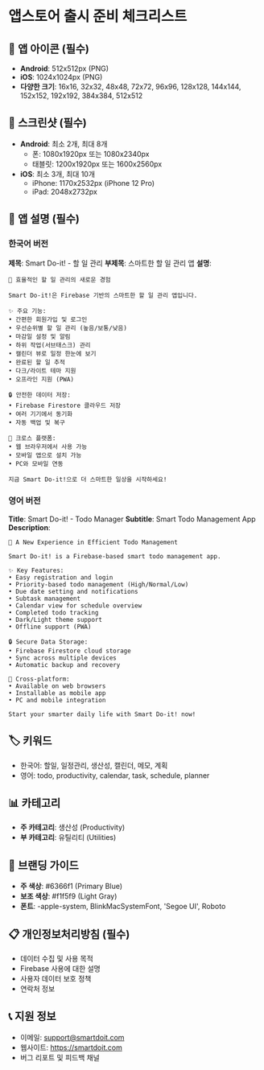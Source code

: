 # 앱스토어 출시 준비 체크리스트

## 📱 앱 아이콘 (필수)
- **Android**: 512x512px (PNG)
- **iOS**: 1024x1024px (PNG)
- **다양한 크기**: 16x16, 32x32, 48x48, 72x72, 96x96, 128x128, 144x144, 152x152, 192x192, 384x384, 512x512

## 📸 스크린샷 (필수)
- **Android**: 최소 2개, 최대 8개
  - 폰: 1080x1920px 또는 1080x2340px
  - 태블릿: 1200x1920px 또는 1600x2560px
- **iOS**: 최소 3개, 최대 10개
  - iPhone: 1170x2532px (iPhone 12 Pro)
  - iPad: 2048x2732px

## 📝 앱 설명 (필수)
### 한국어 버전
**제목**: Smart Do-it! - 할 일 관리
**부제목**: 스마트한 할 일 관리 앱
**설명**:
```
🎯 효율적인 할 일 관리의 새로운 경험

Smart Do-it!은 Firebase 기반의 스마트한 할 일 관리 앱입니다.

✨ 주요 기능:
• 간편한 회원가입 및 로그인
• 우선순위별 할 일 관리 (높음/보통/낮음)
• 마감일 설정 및 알림
• 하위 작업(서브태스크) 관리
• 캘린더 뷰로 일정 한눈에 보기
• 완료된 할 일 추적
• 다크/라이트 테마 지원
• 오프라인 지원 (PWA)

🔒 안전한 데이터 저장:
• Firebase Firestore 클라우드 저장
• 여러 기기에서 동기화
• 자동 백업 및 복구

📱 크로스 플랫폼:
• 웹 브라우저에서 사용 가능
• 모바일 앱으로 설치 가능
• PC와 모바일 연동

지금 Smart Do-it!으로 더 스마트한 일상을 시작하세요!
```

### 영어 버전
**Title**: Smart Do-it! - Todo Manager
**Subtitle**: Smart Todo Management App
**Description**:
```
🎯 A New Experience in Efficient Todo Management

Smart Do-it! is a Firebase-based smart todo management app.

✨ Key Features:
• Easy registration and login
• Priority-based todo management (High/Normal/Low)
• Due date setting and notifications
• Subtask management
• Calendar view for schedule overview
• Completed todo tracking
• Dark/Light theme support
• Offline support (PWA)

🔒 Secure Data Storage:
• Firebase Firestore cloud storage
• Sync across multiple devices
• Automatic backup and recovery

📱 Cross-platform:
• Available on web browsers
• Installable as mobile app
• PC and mobile integration

Start your smarter daily life with Smart Do-it! now!
```

## 🏷️ 키워드
- 한국어: 할일, 일정관리, 생산성, 캘린더, 메모, 계획
- 영어: todo, productivity, calendar, task, schedule, planner

## 📊 카테고리
- **주 카테고리**: 생산성 (Productivity)
- **부 카테고리**: 유틸리티 (Utilities)

## 🎨 브랜딩 가이드
- **주 색상**: #6366f1 (Primary Blue)
- **보조 색상**: #f1f5f9 (Light Gray)
- **폰트**: -apple-system, BlinkMacSystemFont, 'Segoe UI', Roboto

## 📋 개인정보처리방침 (필수)
- 데이터 수집 및 사용 목적
- Firebase 사용에 대한 설명
- 사용자 데이터 보호 정책
- 연락처 정보

## 📞 지원 정보
- 이메일: support@smartdoit.com
- 웹사이트: https://smartdoit.com
- 버그 리포트 및 피드백 채널
